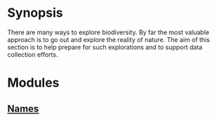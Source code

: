 <!-- TITLE: Exploration -->
<!-- SUBTITLE: A quick summary of Exploration -->

# Synopsis
There are many ways to explore biodiversity. By far the most valuable approach is to go out and explore the reality of nature. The aim of this section is to help prepare for such explorations and to support data collection efforts.

# Modules
## [Names](/a-part-of-nature/exploration/names)